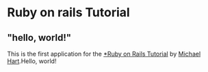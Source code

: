 # Ruby on rails Tutorial

## "hello, world!"

This is the first application for the [*Ruby on Rails Tutorial](https://www.railstutorial.org/) by [Michael Hart](https://michaelhart.com/).Hello, world!

